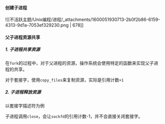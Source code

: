 
#### 创建子进程
![[不活跃主题/Unix编程/进程/_attachments/1600051930713-2b0f2b86-6159-4313-9d1a-7053ef329230.png | 678]]


#### 父子进程资源共享


##### 1. 子进程共享资源

在`fork`的过程中，对于父进程的资源，操作系统会使用特定的函数来实现父子进程的共享。

对于套接字，使用`copy_files`来复制资源，实际是引用计数`+1`


##### 2. 子进程释放资源

以套接字描述符为例

子进程调用`close`，会让`sockfd`的引用计数-1，并不会直接关闭套接字。
